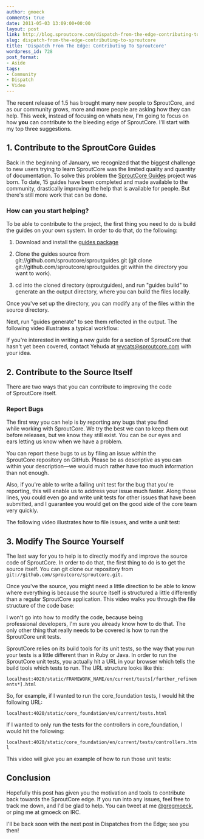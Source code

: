 ```yaml
---
author: gmoeck
comments: true
date: 2011-05-03 13:09:00+00:00
layout: post
link: http://blog.sproutcore.com/dispatch-from-the-edge-contributing-to-sproutcore/
slug: dispatch-from-the-edge-contributing-to-sproutcore
title: 'Dispatch From The Edge: Contributing To Sproutcore'
wordpress_id: 728
post_format:
- Aside
tags:
- Community
- Dispatch
- Video
---
```


The recent release of 1.5 has brought many new people to SproutCore, and as our community grows, more and more people are asking how they can help. This week, instead of focusing on whats new, I'm going to focus on how **you** can contribute to the bleeding edge of SproutCore. I'll start with my top three suggestions.


## 1. Contribute to the SproutCore Guides


Back in the beginning of January, we recognized that the biggest challenge to new users trying to learn SproutCore was the limited quality and quantity of documentation. To solve this problem the [SproutCore Guides](http://guides.sproutcore.com) project was born. To date, 15 guides have been completed and made available to the community, drastically improving the help that is available for people. But there's still more work that can be done.


### How can you start helping?


To be able to contribute to the project, the first thing you need to do is build the guides on your own system. In order to do that, do the following:



	
  1. Download and install the [guides package](http://guides-pkg.strobeapp.com/Guides.pkg)

	
  2. Clone the guides source from git://github.com/sproutcore/sproutguides.git (git clone git://github.com/sproutcore/sproutguides.git within the directory you want to work).

	
  3. cd into the cloned directory (sproutguides), and run "guides build" to generate an the output directory, where you can build the files locally.


Once you've set up the directory, you can modify any of the files within the source directory.

Next, run "guides generate" to see them reflected in the output. The following video illustrates a typical workflow:



If you're interested in writing a new guide for a section of SproutCore that hasn't yet been covered, contact Yehuda at wycats@sproutcore.com with your idea.


## 2. Contribute to the Source Itself


There are two ways that you can contribute to improving the code of SproutCore itself. <!-- more -->


### Report Bugs


The first way you can help is by reporting any bugs that you find while working with SproutCore. We try the best we can to keep them out before releases, but we know they still exist. You can be our eyes and ears letting us know when we have a problem.

You can report these bugs to us by filing an issue within the SproutCore repository on GitHub. Please be as descriptive as you can within your description—we would much rather have too much information than not enough.

Also, if you're able to write a failing unit test for the bug that you're reporting, this will enable us to address your issue much faster. Along those lines, you could even go and write unit tests for other issues that have been submitted, and I guarantee you would get on the good side of the core team very quickly.

The following video illustrates how to file issues, and write a unit test:





## 3. Modify The Source Yourself


The last way for you to help is to directly modify and improve the source code of SproutCore. In order to do that, the first thing to do is to get the source itself. You can git clone our repository from `git://github.com/sproutcore/sproutcore.git.`

Once you've the source, you might need a little direction to be able to know where everything is because the source itself is structured a little differently than a regular SproutCore application. This video walks you through the file structure of the code base:



I won't go into how to modify the code, because being professional developers, I'm sure you already know how to do that. The only other thing that really needs to be covered is how to run the SproutCore unit tests.

SproutCore relies on its build tools for its unit tests, so the way that you run your tests is a little different than in Ruby or Java. In order to run the SproutCore unit tests, you actually hit a URL in your browser which tells the build tools which tests to run. The URL structure looks like this:

`localhost:4020/static/FRAMEWORK_NAME/en/current/tests[/further_refinements*].html`

So, for example, if I wanted to run the core_foundation tests, I would hit the following URL:

`localhost:4020/static/core_foundation/en/current/tests.html`

If I wanted to only run the tests for the controllers in core_foundation, I would hit the following:

`localhost:4020/static/core_foundation/en/current/tests/controllers.html`

This video will give you an example of how to run those unit tests:





## Conclusion


Hopefully this post has given you the motivation and tools to contribute back towards the SproutCore edge. If you run into any issues, feel free to track me down, and I'd be glad to help. You can tweet at me [@gregmoeck](http://twitter.com/gregmoeck), or ping me at gmoeck on IRC.

I'll be back soon with the next post in Dispatches from the Edge; see you then!
